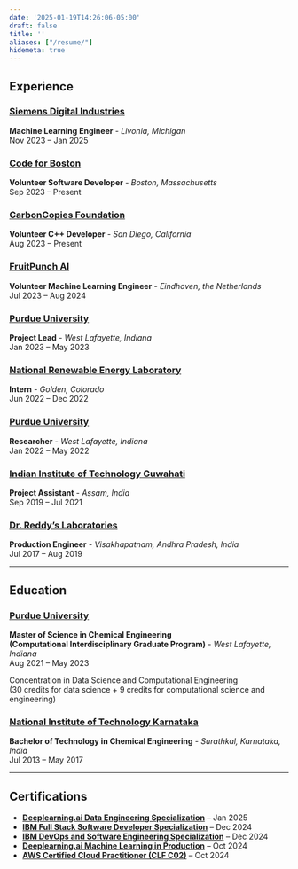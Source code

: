 ```yaml
---
date: '2025-01-19T14:26:06-05:00'
draft: false
title: ''
aliases: ["/resume/"]
hidemeta: true
---
```


## Experience

### [Siemens Digital Industries](https://xcelerator.siemens.com/global/en/industries/battery-manufacturing/accelerated-battery-development.html)  
**Machine Learning Engineer** - _Livonia, Michigan_  
Nov 2023 – Jan 2025  

### [Code for Boston](https://github.com/codeforboston/home-energy-analysis-tool)  
**Volunteer Software Developer** - _Boston, Massachusetts_  
Sep 2023 – Present  

### [CarbonCopies Foundation](https://gitlab.braingenix.org/carboncopies/BrainGenix-NES)  
**Volunteer C++ Developer** - _San Diego, California_  
Aug 2023 – Present  

### [FruitPunch AI](https://www.fruitpunch.ai/blog/tracking-turtles-how-ai-helps-conservationists-to-re-identify-sea-turtles)  
**Volunteer Machine Learning Engineer** - _Eindhoven, the Netherlands_  
Jul 2023 – Aug 2024  

### [Purdue University](http://www.datamine.purdue.edu/)  
**Project Lead** - _West Lafayette, Indiana_  
Jan 2023 – May 2023  

### [National Renewable Energy Laboratory](https://www.nrel.gov/)  
**Intern** - _Golden, Colorado_  
Jun 2022 – Dec 2022  

### [Purdue University](http://www.datamine.purdue.edu/)  
**Researcher** - _West Lafayette, Indiana_  
Jan 2022 – May 2022  

### [Indian Institute of Technology Guwahati](http://www.iitg.ac.in/chemeng/home)  
**Project Assistant** - _Assam, India_  
Sep 2019 – Jul 2021  

### [Dr. Reddy’s Laboratories](https://www.drreddys.com/)  
**Production Engineer** - _Visakhapatnam, Andhra Pradesh, India_  
Jul 2017 – Aug 2019  

---

## Education

### [Purdue University](https://purdue.edu/)  
**Master of Science in Chemical Engineering** \
**(Computational Interdisciplinary Graduate Program)** - _West Lafayette, Indiana_  
Aug 2021 – May 2023  

Concentration in Data Science and Computational Engineering \
(30 credits for data science + 9 credits for computational science and engineering)

### [National Institute of Technology Karnataka](https://www.nitk.ac.in/)  
**Bachelor of Technology in Chemical Engineering** - _Surathkal, Karnataka, India_  
Jul 2013 – May 2017  

---

## Certifications

- [**Deeplearning.ai Data Engineering Specialization**](https://www.coursera.org/account/accomplishments/specialization/RGVV74LQK0E6) – Jan 2025  
- [**IBM Full Stack Software Developer Specialization**](https://www.coursera.org/account/accomplishments/specialization/90W67934KLGK) – Dec 2024  
- [**IBM DevOps and Software Engineering Specialization**](https://www.coursera.org/account/accomplishments/specialization/XYZGW3WDU402) – Dec 2024  
- [**Deeplearning.ai Machine Learning in Production**](https://www.coursera.org/account/accomplishments/verify/HYL2L2DPX2FM) – Oct 2024  
- [**AWS Certified Cloud Practitioner (CLF C02)**](https://cp.certmetrics.com/amazon/en/public/verify/credential/9f7a8b93585546259a0e940e33e05650) – Oct 2024  

